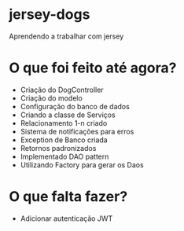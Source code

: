 # jersey-dogs
Aprendendo a trabalhar com jersey

# O que foi feito até agora?

- Criação do DogController
- Criação do modelo
- Configuração do banco de dados
- Criando a classe de Serviços
- Relacionamento 1-n criado
- Sistema de notificações para erros
- Exception de Banco criada
- Retornos padronizados
- Implementado DAO pattern
- Utilizando Factory para gerar os Daos

# O que falta fazer?
- Adicionar autenticação JWT



